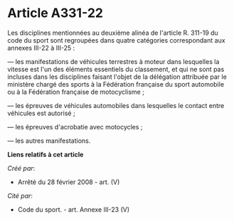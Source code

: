# Article A331-22

Les disciplines mentionnées au deuxième alinéa de l'article R. 311-19 du code du sport sont regroupées dans quatre catégories
correspondant aux annexes III-22 à III-25 : 

― les manifestations de véhicules terrestres à moteur dans lesquelles la vitesse est l'un des éléments essentiels du
classement, et qui ne sont pas incluses dans les disciplines faisant l'objet de la délégation attribuée par le ministère
chargé des sports à la Fédération française du sport automobile ou à la Fédération française de motocyclisme ; 

― les épreuves de véhicules automobiles dans lesquelles le contact entre véhicules est autorisé ; 

― les épreuves d'acrobatie avec motocycles ; 

― les autres manifestations.

**Liens relatifs à cet article**

_Créé par_:

  - Arrêté du 28 février 2008 - art. (V)

_Cité par_:

  - Code du sport. - art. Annexe III-23 (V)
